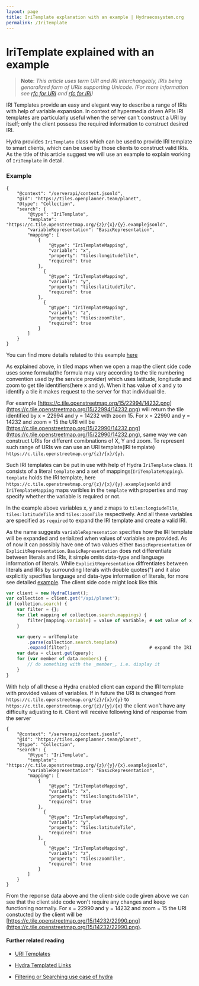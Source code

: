 ```yaml
---
layout: page
title: IriTemplate explanation with an example | Hydraecosystem.org
permalink: /IriTemplate
---
```

# IriTemplate explained with an example

>**Note**: *This article uses term URI and IRI interchangebly, IRIs being genaralized form of URIs supporting Unicode. (For 
 more information see [rfc for URI](https://tools.ietf.org/html/rfc3986) and [rfc for IRI](https://www.ietf.org/rfc/rfc3987.txt))*

IRI Templates provide an easy and elegant way to describe a range of IRIs with help of variable expansion.
In context of hypermedia driven APIs IRI templates are particularly useful when the server can't construct a URI 
by itself; only the client possess the required information to construct desired IRI.

Hydra provides `IriTemplate` class which can be used to provide IRI template to smart clients, which can be used
by those clients to construct valid IRIs. As the title of this article suggest we will use an example to explain
working of `IriTemplate` in
detail.

### Example
```
{
    "@context": "/serverapi/context.jsonld",
    "@id": "https://tiles.openplanner.team/planet",
    "@type": "Collection",
    "search": {
        "@type": "IriTemplate",
        "template": "https://c.tile.openstreetmap.org/{z}/{x}/{y}.examplejsonld",
        "variableRepresentation": "BasicRepresentation",
        "mapping": [
            {
                "@type": "IriTemplateMapping",
                "variable": "x",
                "property": "tiles:longitudeTile",
                "required": true
            },
              {
                "@type": "IriTemplateMapping",
                "variable": "y",
                "property": "tiles:latitudeTile",
                "required": true
            },
              {
                "@type": "IriTemplateMapping",
                "variable": "z",
                "property": "tiles:zoomTile",
                "required": true
            }
        ]
    }
}
``` 
You can find more details related to this example [here](https://github.com/HydraCG/Specifications/issues/171)

As explained above, in tiled maps when we open a map the client side code uses some formula(the formula may vary
according to the tile numbering convention used by the service provider) which uses latitude, longitude and zoom
to get tile identifiers(here x and y). When it has value of x and y to identify a tile it makes request to the
server for that individual tile.

For example [https://c.tile.openstreetmap.org/15/22994/14232.png](https://c.tile.openstreetmap.org/15/22994/14232.png) will return the tile identified by x = 22994 and
y = 14232 with zoom 15.
For x = 22990 and y = 14232 and zoom = 15 the URI will be [https://c.tile.openstreetmap.org/15/22990/14232.png](https://c.tile.openstreetmap.org/15/22990/14232.png), 
same way we can construct URIs for different comibnations of X, Y and zoom. To represent such range of URIs we 
can use an URI template(IRI template) `https://c.tile.openstreetmap.org/{z}/{x}/{y}`.

Such IRI templates can be put in use with help of Hydra `IriTemplate` class. It consists of a literal `template` 
and a set of mappings(`IriTemplateMapping`). `template` holds the IRI template, here `https://c.tile.openstreetmap.org/{z}/{x}/{y}.examplejsonld`
and `IriTemplateMapping` maps varibles in the `template` with properties and may specify whether the variable
is required or not.

In the example above variables x, y and z maps to `tiles:longiudeTile`, `tiles:latitudeTile` and `tiles:zoomTile`
respectively. And all these variables are specified as `required` to expand the IRI template and create a valid IRI.

As the name suggests `variableRepresenation` specifies how the IRI template will be expanded and serialized when 
values of variables are provided.
As of now it can possibly have one of two values either `BasicRepresentation` or `ExplicitRepresentation`.
`BasicRepresentation` does not differentiate between literals and IRIs, it simple omits data-type and language
information of literals. While `ExplicitRepresentation` diffrentiates between literals and IRIs by surrounding
literals with double quotes(") and it also explicitly specifies language and data-type information of literals,
for more see detailed [example](http://www.hydra-cg.com/spec/latest/core/#ex-16-the-different-variable-representations).
The client side code might look like this
```js
var client = new HydraClient();
var collection = client.get("/api/planet");
if (colletion.search) {
    var filter = {};
    for (let mapping of collection.search.mappings) {
        filter[mapping.variable] = value of variable; # set value of x, y and z
    }

    var query = urlTemplate
        .parse(collection.search.template)
        .expand(filter);                              # expand the IRI
    var data = client.get(query);
    for (var member of data.members) {
        // do something with the _member_, i.e. display it
    }
}
```
With help of all these a Hydra enabled client can expand the IRI template with provided values of variables. If in
future the URI is changed from `https://c.tile.openstreetmap.org/{z}/{x}/{y}` to `https://c.tile.openstreetmap.org/{z}/{y}/{x}`
the client won't have any difficulty adjusting to it. Client will receive following kind of response from the server
```
{
    "@context": "/serverapi/context.jsonld",
    "@id": "https://tiles.openplanner.team/planet",
    "@type": "Collection",
    "search": {
        "@type": "IriTemplate",
        "template": "https://c.tile.openstreetmap.org/{z}/{y}/{x}.examplejsonld",
        "variableRepresentation": "BasicRepresentation",
        "mapping": [
            {
                "@type": "IriTemplateMapping",
                "variable": "x",
                "property": "tiles:longitudeTile",
                "required": true
            },
              {
                "@type": "IriTemplateMapping",
                "variable": "y",
                "property": "tiles:latitudeTile",
                "required": true
            },
              {
                "@type": "IriTemplateMapping",
                "variable": "z",
                "property": "tiles:zoomTile",
                "required": true
            }
        ]
    }
}
``` 
From the reponse data above and the client-side code given above we can see that the client side code won't require
any changes and keep functioning normally. For x = 22990 and y = 14232 and zoom = 15 the URI constucted by the client
will be [https://c.tile.openstreetmap.org/15/14232/22990.png](https://c.tile.openstreetmap.org/15/14232/22990.png).

#### Further related reading

* [URI Templates](https://tools.ietf.org/html/rfc6570)

* [Hydra Templated Links](http://www.hydra-cg.com/spec/latest/core/#templated-links)

* [Filtering or Searching use case of hydra](https://github.com/HydraCG/Specifications/blob/master/drafts/use-cases/7.searching-events.md)

